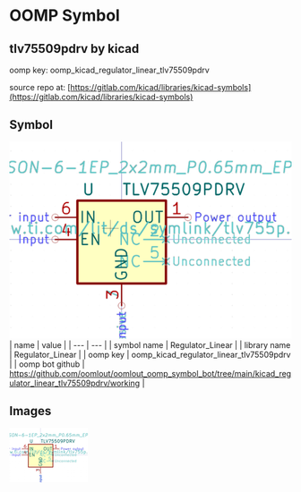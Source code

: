 # OOMP Symbol  
## tlv75509pdrv  by kicad  
  
oomp key: oomp_kicad_regulator_linear_tlv75509pdrv  
  
source repo at: [https://gitlab.com/kicad/libraries/kicad-symbols](https://gitlab.com/kicad/libraries/kicad-symbols)  
## Symbol  
  
[![working.png](working_600.png)](working.png)  
| name | value | 
| --- | --- | 
| symbol name | Regulator_Linear | 
| library name | Regulator_Linear | 
| oomp key | oomp_kicad_regulator_linear_tlv75509pdrv | 
| oomp bot github | https://github.com/oomlout/oomlout_oomp_symbol_bot/tree/main/kicad_regulator_linear_tlv75509pdrv/working | 
## Images  
  
[![working.png](working_140.png)](working.png)  

